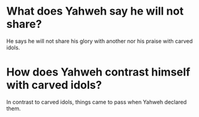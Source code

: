 # What does Yahweh say he will not share?

He says he will not share his glory with another nor his praise with carved idols.

# How does Yahweh contrast himself with carved idols?

In contrast to carved idols, things came to pass when Yahweh declared them.
